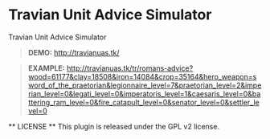 # Travian Unit Advice Simulator
Travian Unit Advice Simulator

> **DEMO:** http://travianuas.tk/

> **EXAMPLE:** http://travianuas.tk/tr/romans-advice?wood=61177&clay=18508&iron=14084&crop=35164&hero_weapon=sword_of_the_praetorian&legionnaire_level=7&praetorian_level=2&imperian_level=0&legati_level=0&imperatoris_level=1&caesaris_level=0&battering_ram_level=0&fire_catapult_level=0&senator_level=0&settler_level=0


** LICENSE **
This plugin is released under the GPL v2 license. 